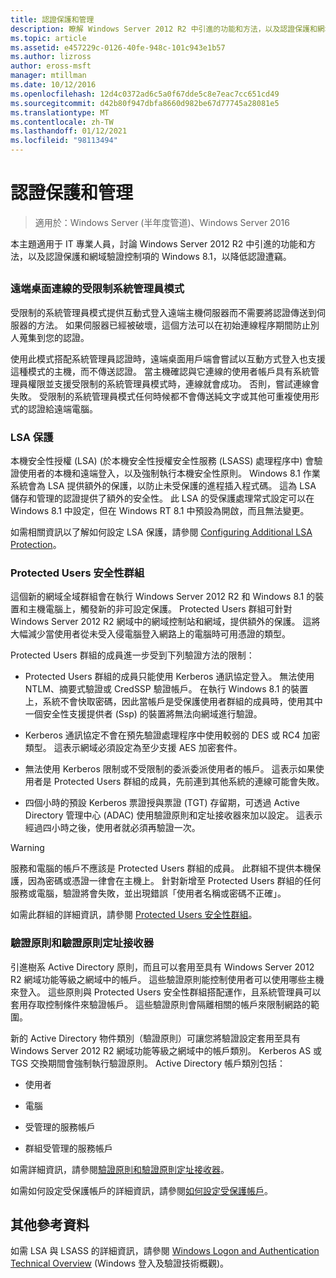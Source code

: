```yaml
---
title: 認證保護和管理
description: 瞭解 Windows Server 2012 R2 中引進的功能和方法，以及認證保護和網域驗證控制項的 Windows 8.1，以降低認證遭竊。
ms.topic: article
ms.assetid: e457229c-0126-40fe-948c-101c943e1b57
ms.author: lizross
author: eross-msft
manager: mtillman
ms.date: 10/12/2016
ms.openlocfilehash: 12d4c0372ad6c5a0f67dde5c8e7eac7cc651cd49
ms.sourcegitcommit: d42b80f947dbfa8660d982be67d77745a28081e5
ms.translationtype: MT
ms.contentlocale: zh-TW
ms.lasthandoff: 01/12/2021
ms.locfileid: "98113494"
---
```

# <a name="credentials-protection-and-management"></a>認證保護和管理

>適用於：Windows Server (半年度管道)、Windows Server 2016

本主題適用于 IT 專業人員，討論 Windows Server 2012 R2 中引進的功能和方法，以及認證保護和網域驗證控制項的 Windows 8.1，以降低認證遭竊。

## <a name="BKMK_CredentialsProtectionManagement"></a>
### <a name="restricted-admin-mode-for-remote-desktop-connection"></a>遠端桌面連線的受限制系統管理員模式
受限制的系統管理員模式提供互動式登入遠端主機伺服器而不需要將認證傳送到伺服器的方法。 如果伺服器已經被破壞，這個方法可以在初始連線程序期間防止別人蒐集到您的認證。

使用此模式搭配系統管理員認證時，遠端桌面用戶端會嘗試以互動方式登入也支援這種模式的主機，而不傳送認證。 當主機確認與它連線的使用者帳戶具有系統管理員權限並支援受限制的系統管理員模式時，連線就會成功。 否則，嘗試連線會失敗。 受限制的系統管理員模式任何時候都不會傳送純文字或其他可重複使用形式的認證給遠端電腦。

### <a name="lsa-protection"></a>LSA 保護
本機安全性授權 (LSA) (於本機安全性授權安全性服務 (LSASS) 處理程序中) 會驗證使用者的本機和遠端登入，以及強制執行本機安全性原則。 Windows 8.1 作業系統會為 LSA 提供額外的保護，以防止未受保護的進程插入程式碼。 這為 LSA 儲存和管理的認證提供了額外的安全性。 此 LSA 的受保護處理常式設定可以在 Windows 8.1 中設定，但在 Windows RT 8.1 中預設為開啟，而且無法變更。

如需相關資訊以了解如何設定 LSA 保護，請參閱 [Configuring Additional LSA Protection](configuring-additional-lsa-protection.md)。

### <a name="protected-users-security-group"></a>Protected Users 安全性群組
這個新的網域全域群組會在執行 Windows Server 2012 R2 和 Windows 8.1 的裝置和主機電腦上，觸發新的非可設定保護。 Protected Users 群組可針對 Windows Server 2012 R2 網域中的網域控制站和網域，提供額外的保護。 這將大幅減少當使用者從未受入侵電腦登入網路上的電腦時可用憑證的類型。

Protected Users 群組的成員進一步受到下列驗證方法的限制：

-   Protected Users 群組的成員只能使用 Kerberos 通訊協定登入。 無法使用 NTLM、摘要式驗證或 CredSSP 驗證帳戶。 在執行 Windows 8.1 的裝置上，系統不會快取密碼，因此當帳戶是受保護使用者群組的成員時，使用其中一個安全性支援提供者 (Ssp) 的裝置將無法向網域進行驗證。

-   Kerberos 通訊協定不會在預先驗證處理程序中使用較弱的 DES 或 RC4 加密類型。 這表示網域必須設定為至少支援 AES 加密套件。

-   無法使用 Kerberos 限制或不受限制的委派委派使用者的帳戶。 這表示如果使用者是 Protected Users 群組的成員，先前連到其他系統的連線可能會失敗。

-   四個小時的預設 Kerberos 票證授與票證 (TGT) 存留期，可透過 Active Directory 管理中心 (ADAC) 使用驗證原則和定址接收器來加以設定。 這表示經過四小時之後，使用者就必須再驗證一次。

> [!WARNING]
> 服務和電腦的帳戶不應該是 Protected Users 群組的成員。 此群組不提供本機保護，因為密碼或憑證一律會在主機上。 針對新增至 Protected Users 群組的任何服務或電腦，驗證將會失敗，並出現錯誤「使用者名稱或密碼不正確」。

如需此群組的詳細資訊，請參閱 [Protected Users 安全性群組](protected-users-security-group.md)。

### <a name="authentication-policy-and-authentication-policy-silos"></a>驗證原則和驗證原則定址接收器
引進樹系 Active Directory 原則，而且可以套用至具有 Windows Server 2012 R2 網域功能等級之網域中的帳戶。 這些驗證原則能控制使用者可以使用哪些主機來登入。 這些原則與 Protected Users 安全性群組搭配運作，且系統管理員可以套用存取控制條件來驗證帳戶。 這些驗證原則會隔離相關的帳戶來限制網路的範圍。

新的 Active Directory 物件類別（驗證原則）可讓您將驗證設定套用至具有 Windows Server 2012 R2 網域功能等級之網域中的帳戶類別。 Kerberos AS 或 TGS 交換期間會強制執行驗證原則。 Active Directory 帳戶類別包括：

-   使用者

-   電腦

-   受管理的服務帳戶

-   群組受管理的服務帳戶

如需詳細資訊，請參閱[驗證原則和驗證原則定址接收器](authentication-policies-and-authentication-policy-silos.md)。

如需如何設定受保護帳戶的詳細資訊，請參閱[如何設定受保護帳戶](../../identity/ad-ds/manage/how-to-configure-protected-accounts.md)。

## <a name="additional-references"></a>其他參考資料
如需 LSA 與 LSASS 的詳細資訊，請參閱 [Windows Logon and Authentication Technical Overview](/previous-versions/windows/it-pro/windows-server-2008-R2-and-2008/dn169029(v=ws.10)) (Windows 登入及驗證技術概觀)。